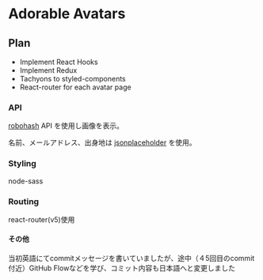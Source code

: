 # Adorable Avatars

## Plan

- Implement React Hooks
- Implement Redux
- Tachyons to styled-components
- React-router for each avatar page

### API

[robohash](https://robohash.org/) API を使用し画像を表示。

名前、メールアドレス、出身地は [jsonplaceholder](https://jsonplaceholder.typicode.com/users) を使用。

### Styling

node-sass

### Routing

react-router(v5)使用

#### その他

当初英語にてcommitメッセージを書いていましたが、途中（４5回目のcommit付近）GitHub Flowなどを学び、コミット内容も日本語へと変更しました
